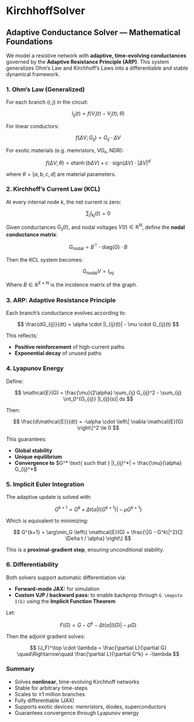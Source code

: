 # KirchhoffSolver

## Adaptive Conductance Solver — Mathematical Foundations

We model a resistive network with **adaptive, time-evolving conductances** governed by the **Adaptive Resistance Principle (ARP)**. This system generalizes Ohm’s Law and Kirchhoff’s Laws into a differentiable and stable dynamical framework.

### 1. Ohm’s Law (Generalized)

For each branch $(i,j)$ in the circuit:

$$
I_{ij}(t) = f(V_i(t) - V_j(t); \theta)
$$

For linear conductors:

$$
f(\Delta V; G_{ij}) = G_{ij} \cdot \Delta V
$$

For exotic materials (e.g. memristors, VO₂, NDR):

$$
f(\Delta V; \theta) = a \tanh(b\Delta V) + c \cdot \text{sign}(\Delta V) \cdot |\Delta V|^d
$$

where $\theta = [a, b, c, d]$ are material parameters.

### 2. Kirchhoff’s Current Law (KCL)

At every internal node $k$, the net current is zero:

$$
\sum_j I_{kj}(t) = 0
$$

Given conductances $G_{ij}(t)$, and nodal voltages $V(t) \in \mathbb{R}^N$, define the **nodal conductance matrix**:

$$
G_{\text{nodal}} = B^\top \cdot \text{diag}(G) \cdot B
$$

Then the KCL system becomes:

$$
G_{\text{nodal}} V = I_{\text{inj}}
$$

Where $B \in \mathbb{R}^{E \times N}$ is the incidence matrix of the graph.

### 3. ARP: Adaptive Resistance Principle

Each branch’s conductance evolves according to:

$$
\frac{dG_{ij}}{dt} = \alpha \cdot |I_{ij}(t)| - \mu \cdot G_{ij}(t)
$$

This reflects:

* **Positive reinforcement** of high-current paths
* **Exponential decay** of unused paths

### 4. Lyapunov Energy

Define:

$$
\mathcal{E}(G) = \frac{\mu}{2\alpha} \sum_{ij} G_{ij}^2 - \sum_{ij} \int_0^{G_{ij}} |I_{ij}(s)| ds
$$

Then:

$$
\frac{d\mathcal{E}}{dt} = -\alpha \cdot \left\| \nabla \mathcal{E}(G) \right\|^2 \le 0
$$

This guarantees:

* **Global stability**
* **Unique equilibrium**
* **Convergence to** $G^* \text{ such that } |I_{ij}^*| = \frac{\mu}{\alpha} G_{ij}^*$

### 5. Implicit Euler Integration

The adaptive update is solved with:

$$
G^{k+1} = G^k + \Delta t ( \alpha |I(G^{k+1})| - \mu G^{k+1} )
$$

Which is equivalent to minimizing:

$$
G^{k+1} = \arg\min_G \left\{ \mathcal{E}(G) + \frac{\|G - G^k\|^2}{2 \Delta t / \alpha} \right\}
$$

This is a **proximal-gradient step**, ensuring unconditional stability.

### 6. Differentiability

Both solvers support automatic differentiation via:

* **Forward-mode JAX:** for simulation
* **Custom VJP / backward pass:** to enable backprop through `G \mapsto I(G)` using the **Implicit Function Theorem**

Let:

$$
F(G) = G - G^k - \Delta t ( \alpha |I(G)| - \mu G )
$$

Then the adjoint gradient solves:

$$
(J_F)^\top \cdot \lambda = \frac{\partial L}{\partial G} \quad\Rightarrow\quad \frac{\partial L}{\partial G^k} = -\lambda
$$

### Summary

* Solves **nonlinear**, time-evolving Kirchhoff networks
* Stable for arbitrary time-steps
* Scales to ≥1 million branches
* Fully differentiable (JAX)
* Supports exotic devices: memristors, diodes, superconductors
* Guarantees convergence through Lyapunov energy

